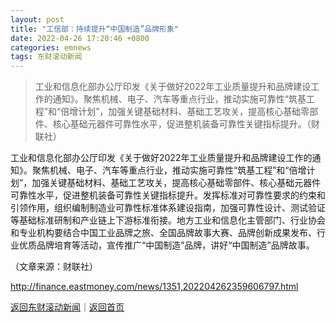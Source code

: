 ```yaml
---
layout: post
title: "工信部：持续提升“中国制造”品牌形象"
date: 2022-04-26 17:20:46 +0800
categories: emnews
tags: 东财滚动新闻
---
```

> 工业和信息化部办公厅印发《关于做好2022年工业质量提升和品牌建设工作的通知》。聚焦机械、电子、汽车等重点行业，推动实施可靠性“筑基工程”和“倍增计划”，加强关键基础材料、基础工艺攻关，提高核心基础零部件、核心基础元器件可靠性水平，促进整机装备可靠性关键指标提升。（财联社）

<p>工业和信息化部办公厅印发《关于做好2022年工业质量提升和品牌建设工作的通知》。聚焦机械、电子、汽车等重点行业，推动实施可靠性“筑基工程”和“倍增计划”，加强关键基础材料、基础工艺攻关，提高核心基础零部件、核心基础元器件可靠性水平，促进整机装备可靠性关键指标提升。发挥标准对可靠性要求的约束和引领作用，组织编制制造业可靠性标准体系建设指南，加强可靠性设计、测试验证等基础标准研制和产业链上下游标准衔接。地方工业和信息化主管部门、行业协会和专业机构要结合中国工业品牌之旅、全国品牌故事大赛、品牌创新成果发布、行业优质品牌培育等活动，宣传推广“中国制造”品牌，讲好“中国制造”品牌故事。</p><p class="em_media">（文章来源：财联社）</p>

<http://finance.eastmoney.com/news/1351,202204262359606797.html>

[返回东财滚动新闻](//finews.withounder.com/emnews/)｜[返回首页](//finews.withounder.com/)